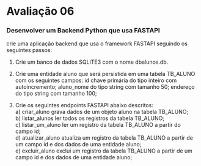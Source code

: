 # Avaliação 06
### Desenvolver um Backend Python que usa FASTAPI 

crie uma aplicação backend que usa o framework FASTAPI seguindo os seguintes passos:
1) Crie um banco de dados SQLITE3 com o nome dbalunos.db.

2) Crie uma entidade aluno que será persistida em uma tabela TB_ALUNO com os seguintes campos:
id chave primária do tipo inteiro com autoincremento;
aluno_nome do tipo string com tamanho 50;
endereço       do tipo string com tamanho 100;

3) Crie os seguintes endpoints FASTAPI abaixo descritos: <br/>
a) criar_aluno grava dados de um objeto aluno na tabela TB_ALUNO; <br/>
b) listar_alunos ler todos os registros da tabela TB_ALUNO; <br/>
c) listar_um_aluno ler um registro da tabela TB_ALUNO a partir do campo id; <br/>
d) atualizar_aluno atualiza um registro da tabela TB_ALUNO a partir de um campo id e dos dados de uma entidade aluno; <br/>
e) excluir_aluno exclui um registro da tabela TB_ALUNO a partir de um campo id e dos dados de uma entidade aluno;
